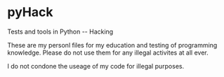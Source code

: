 # pyHack
Tests and tools in Python -- Hacking

These are my personl files for my education and testing of programming knowledge.
Please do not use them for any illegal activites at all ever.

I do not condone the useage of my code for illegal purposes.
